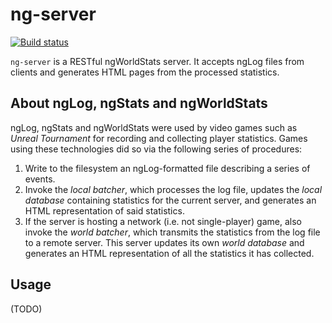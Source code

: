 # ng-server

[![Build status][1]][2]

`ng-server` is a RESTful ngWorldStats server. It accepts ngLog files from
clients and generates HTML pages from the processed statistics.

## About ngLog, ngStats and ngWorldStats

ngLog, ngStats and ngWorldStats were used by video games such as *Unreal
Tournament* for recording and collecting player statistics. Games using these
technologies did so via the following series of procedures:

1. Write to the filesystem an ngLog-formatted file describing a series of
   events.
2. Invoke the *local batcher*, which processes the log file, updates the *local
   database* containing statistics for the current server, and generates an
   HTML representation of said statistics.
3. If the server is hosting a network (i.e. not single-player) game, also
   invoke the *world batcher*, which transmits the statistics from the log file
   to a remote server. This server updates its own *world database* and
   generates an HTML representation of all the statistics it has collected.

## Usage

(TODO)

[1]: https://travis-ci.org/FaultyRAM/ng-server.svg?branch=master
[2]: https://travis-ci.org/FaultyRAM/ng-server
